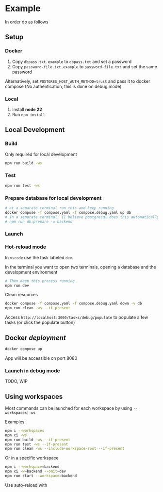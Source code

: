 # Example

In order do as follows

## Setup

### Docker

1. Copy `dbpass.txt.example` to `dbpass.txt` and set a password
2. Copy `password-file.txt.example` to `password-file.txt` and set the same password

Alternatively, set `POSTGRES_HOST_AUTH_METHOD=trust` and pass it to docker compose (No authentication, this is done on debug mode)

### Local

1. Install **node 22**
2. Run `npm install`

## Local Development

### Build

Only required for local development

```bash
npm run build -ws
```

### Test

```bash
npm run test -ws
```

### Prepare database for local development

```bash
# at a separate terminal run this and keep running
docker compose -f compose.yaml -f compose.debug.yaml up db
# In a separate terminal, (I believe postgresql does this automatically)
# npm run db:prepare -w backend
```

### Launch

### Hot-reload mode

In `vscode` use the task labeled `dev`.

In the terminal you want to open two terminals, opening a database and the development environment

```bash
# Then keep this process running
npm run dev
```

Clean resources

```bash
docker compose -f compose.yaml -f compose.debug.yaml down -v db
npm run clean -ws --if-present
```

Access `http://localhost:3000/tasks/debug/populate` to populate a few tasks (or click the populate button)

## Docker *deployment*

```bash
docker compose up
```

App will be accessible on port 8080

### Launch in debug mode

TODO, WIP

## Using workspaces

Most commands can be launched for each workspace by using `--workspaces|-ws`

Examples:

```bash
npm i --workspaces
npm ci -ws
npm run build -ws --if-present
npm run test -ws --if-present
npm run clean -ws --include-workspace-root --if-present
```

Or in a specific workspace

```bash
npm i --workspace=backend
npm ci -w=backend --omit=dev
npm run start --workspace=backend
```

Use auto-reload with
